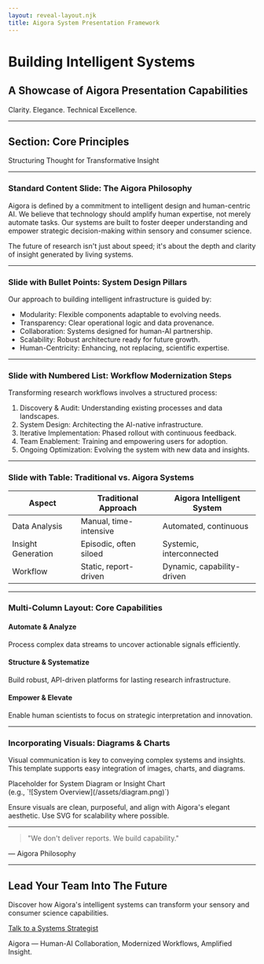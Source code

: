 ```yaml
---
layout: reveal-layout.njk
title: Aigora System Presentation Framework
---
```


<!-- .slide: class="center" -->
# Building Intelligent Systems
## A Showcase of Aigora Presentation Capabilities

<p class="text-lg text-gray-700 dark:text-gray-300 mt-4">Clarity. Elegance. Technical Excellence.</p>

---

<!-- .slide: class="center" data-background-color="#0A0A0A" data-background-image="/assets/aigora-icon.png" data-background-size="80px" data-background-position="bottom 20px right 20px" data-background-opacity="0.5" -->
## Section: Core Principles

<p class="text-xl mt-4 text-gray-300">Structuring Thought for Transformative Insight</p>

---

### Standard Content Slide: The Aigora Philosophy

Aigora is defined by a commitment to intelligent design and human-centric AI. We believe that technology should amplify human expertise, not merely automate tasks. Our systems are built to foster deeper understanding and empower strategic decision-making within sensory and consumer science.

<p class="mt-4">The future of research isn't just about speed; it's about the <span class="highlight-sage">depth and clarity of insight</span> generated by living systems.</p>

---

### Slide with Bullet Points: System Design Pillars

Our approach to building intelligent infrastructure is guided by:

<ul class="mt-4 list-disc list-inside space-y-2 text-left md:w-3/4 mx-auto">
  <li><span class="font-semibold text-sage">Modularity:</span> Flexible components adaptable to evolving needs.</li>
  <li><span class="font-semibold text-sage">Transparency:</span> Clear operational logic and data provenance.</li>
  <li><span class="font-semibold text-sage">Collaboration:</span> Systems designed for human-AI partnership.</li>
  <li><span class="font-semibold text-sage">Scalability:</span> Robust architecture ready for future growth.</li>
  <li><span class="font-semibold text-sage">Human-Centricity:</span> Enhancing, not replacing, scientific expertise.</li>
</ul>

---

### Slide with Numbered List: Workflow Modernization Steps

Transforming research workflows involves a structured process:

<ol class="mt-4 list-decimal list-inside space-y-2 text-left md:w-3/4 mx-auto">
  <li><span class="text-lavender">Discovery & Audit:</span> Understanding existing processes and data landscapes.</li>
  <li><span class="text-lavender">System Design:</span> Architecting the AI-native infrastructure.</li>
  <li><span class="text-lavender">Iterative Implementation:</span> Phased rollout with continuous feedback.</li>
  <li><span class="text-lavender">Team Enablement:</span> Training and empowering users for adoption.</li>
  <li><span class="text-lavender">Ongoing Optimization:</span> Evolving the system with new data and insights.</li>
</ol>

---

### Slide with Table: Traditional vs. Aigora Systems

<div class="mx-auto overflow-x-auto">
<table class="w-full text-sm mt-4 border border-gray-300 dark:border-gray-700">
  <thead>
    <tr class="bg-gray-100 dark:bg-gray-800">
      <th class="p-2 border-b dark:border-gray-700 text-left text-sage">Aspect</th>
      <th class="p-2 border-b dark:border-gray-700 text-left">Traditional Approach</th>
      <th class="p-2 border-b dark:border-gray-700 text-left text-lavender">Aigora Intelligent System</th>
    </tr>
  </thead>
  <tbody>
    <tr>
      <td class="p-2 border-b dark:border-gray-700 font-semibold">Data Analysis</td>
      <td class="p-2 border-b dark:border-gray-700">Manual, time-intensive</td>
      <td class="p-2 border-b dark:border-gray-700">Automated, continuous</td>
    </tr>
    <tr>
      <td class="p-2 border-b dark:border-gray-700 font-semibold">Insight Generation</td>
      <td class="p-2 border-b dark:border-gray-700">Episodic, often siloed</td>
      <td class="p-2 border-b dark:border-gray-700">Systemic, interconnected</td>
    </tr>
    <tr>
      <td class="p-2 font-semibold">Workflow</td>
      <td class="p-2">Static, report-driven</td>
      <td class="p-2">Dynamic, capability-driven</td>
    </tr>
  </tbody>
</table>
</div>

---

### Multi-Column Layout: Core Capabilities

<div class="grid md:grid-cols-3 gap-6 mt-6 text-sm">
  <div class="card p-4">
    <h4 class="text-xl font-semibold text-sage mb-2">Automate & Analyze</h4>
    <p>Process complex data streams to uncover actionable signals efficiently.</p>
  </div>
  <div class="card p-4">
    <h4 class="text-xl font-semibold text-sage mb-2">Structure & Systematize</h4>
    <p>Build robust, API-driven platforms for lasting research infrastructure.</p>
  </div>
  <div class="card p-4">
    <h4 class="text-xl font-semibold text-sage mb-2">Empower & Elevate</h4>
    <p>Enable human scientists to focus on strategic interpretation and innovation.</p>
  </div>
</div>

---

### Incorporating Visuals: Diagrams & Charts

Visual communication is key to conveying complex systems and insights. This template supports easy integration of images, charts, and diagrams.

<div class="mt-6 p-6 border-2 border-dashed border-gray-400 dark:border-gray-600 rounded-lg text-center">
  <p class="text-gray-500 dark:text-gray-400">
    Placeholder for System Diagram or Insight Chart
    <br>
    (e.g., `![System Overview](/assets/diagram.png)`)
  </p>
  <p class="text-sm mt-2 text-gray-500 dark:text-gray-400">
    Ensure visuals are clean, purposeful, and align with Aigora's elegant aesthetic. Use SVG for scalability where possible.
  </p>
</div>

---

<!-- .slide: class="center" data-background-color="#F8F8F8" data-background-image="/assets/aigora-icon.png" data-background-size="60px" data-background-position="top 20px left 20px" data-background-opacity="0.3" -->

> "We don't deliver reports. We build capability."

<p class="mt-4 text-lg text-gray-700"> &mdash; Aigora Philosophy</p>

---

<!-- .slide: class="center" -->

## Lead Your Team Into The Future

<p class="mt-4 text-lg">Discover how Aigora's intelligent systems can transform your sensory and consumer science capabilities.</p>

<a href="#" class="mt-8 inline-block bg-sage hover:bg-opacity-80 text-white font-semibold py-3 px-8 rounded-lg shadow-lg transition-transform transform hover:scale-105">
  Talk to a Systems Strategist
</a>

<p class="mt-8 text-sm text-gray-600 dark:text-gray-400">
  Aigora &mdash; Human-AI Collaboration, Modernized Workflows, Amplified Insight.
</p>
